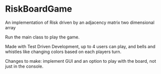 # RiskBoardGame
An implementation of Risk driven by an adjacency matrix two dimensional array

Run the main class to play the game.

Made with Test Driven Development, up to 4 users can play, and bells and whistles like changing colors based on each players turn.


Changes to make: implement GUI and an option to play with the board, not just in the console.
